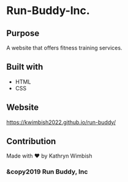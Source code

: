 # Run-Buddy-Inc.

## Purpose
A website that offers fitness training services.

## Built with
* HTML
* CSS

## Website
https://kwimbish2022.github.io/run-buddy/

## Contribution
Made with ❤️ by Kathryn Wimbish

### &copy2019 Run Buddy, Inc
